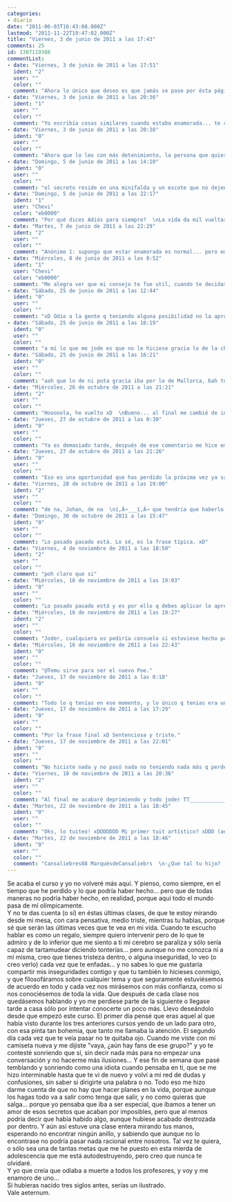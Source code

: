 ```yaml
---
categories:
- diario
date: "2011-06-03T16:43:08.000Z"
lastmod: "2011-11-22T19:47:02.000Z"
title: "Viernes, 3 de junio de 2011 a las 17:43"
comments: 25
id: 1307119388
commentList:
- date: "Viernes, 3 de junio de 2011 a las 17:51"
  ident: "2"
  user: ""
  color: ""
  comment: "Ahora lo único que deseo es que jamás se pase por ésta página... si lo leyese... o_____o"
- date: "Viernes, 3 de junio de 2011 a las 20:36"
  ident: "1"
  user: ""
  color: ""
  comment: "Yo escribía cosas similares cuando estaba enamorada... te comprendo muy bien xD"
- date: "Viernes, 3 de junio de 2011 a las 20:38"
  ident: "0"
  user: ""
  color: ""
  comment: "Ahora que lo leo con más detenimiento, la persona que quieres enseña latín, cierto?"
- date: "Domingo, 5 de junio de 2011 a las 14:10"
  ident: "0"
  user: ""
  color: ""
  comment: "el secreto reside en una minifalda y un escote que no dejen mucho a la imaginación. claro que también podrías enamorarte de un adolescente, somos más asequibles. igualmente, quien no se ha sentido atraído por un/a profesor/a? así que si te pasas por Mallorca ;) jajajaj es coña lo de si te pasas por mallorca me hacía ilu xD o no..."
- date: "Domingo, 5 de junio de 2011 a las 22:17"
  ident: "1"
  user: "Chevi"
  color: "eb0000"
  comment: "Por qué dices Adiós para siempre?  \nLa vida da mil vueltas, y nunca jamás sabes lo que puede ocurrir. Quizás ese profesor se ha fijado en ti, es posible que ese profesor piense que la vida es irónicamente malvada porque lo vuestro es imposible.  \n  \nY aunque no lo piense, ni haya pensado en tí... Siempre puede empezar a hacerlo, deberías al menos intentarlo, dejar una indirecta y si sale mal, salió mal, pero lo intentaste. Simplemente un \"Te echaré de menos, estaría genial poder quedar algún día para tomar algo\" o como tú lo veas más natural. No dejes de intentarlo, siempre vive las cosas al máximo, aprovechando cada momento. Si te confundes aprendiste una lección, si no lo intentas te arrepentirás siempre."
- date: "Martes, 7 de junio de 2011 a las 22:29"
  ident: "2"
  user: ""
  color: ""
  comment: "Anónimo 1: supongo que estar enamorada es normal... pero empiezo a creer que esto es pasajero, que ni es amor ni nada, sólo algo... raro ._.  \nAnónimo 2: sí, enseña latín  \nJohan: ni puta gracia.  \nAnónimo 3: pensé en dejarle una indirecta, como dices tú, pero siempre he pensado que saldría mal de todas maneras, como ya dije, que sí pasase algo acabaría destrozada y que si no pasase me sentiría ridícula xD (sí, soy un poco pesimista...). De todas maneras no sé si el próximo curso lo empezaré en el mismo sitio y luego me iré o si me iré directamente, pero si empiezo en el mismo instituto.. lo intentaré, a ver qué pasa xD Gracias por tu consejo, me ha dado que pensar."
- date: "Miércoles, 8 de junio de 2011 a las 8:52"
  ident: "1"
  user: "Chevi"
  color: "eb0000"
  comment: "Me alegra ver que mi consejo te fue util, cuando te decidas escribe en otra entrada con lo que haya pasado, seria interesante ver en que queda la cosa"
- date: "Sábado, 25 de junio de 2011 a las 12:44"
  ident: "0"
  user: ""
  color: ""
  comment: "xD Odio a la gente q teniendo alguna posibilidad no la aprovecha... joder, no t cuesta nada intentarlo, xq no lo haces? Lanza esa maldita indirecta! xD"
- date: "Sábado, 25 de junio de 2011 a las 16:19"
  ident: "0"
  user: ""
  color: ""
  comment: "a mí lo que me jode es que no le hiciese gracia lo de la chica facilona xD"
- date: "Sábado, 25 de junio de 2011 a las 16:21"
  ident: "0"
  user: ""
  color: ""
  comment: "aah que lo de ni puta gracia iba por lo de Mallorca, bah todo era coña. aún así, ni una pizca de gracia, nada? poco sentido del humor veo yo aquí. claro que no la culpo.  xDD"
- date: "Miércoles, 26 de octubre de 2011 a las 21:21"
  ident: "2"
  user: ""
  color: ""
  comment: "Hooooola, he vuelto xD  \nBueno... al final me cambié de instituto y él tambien asi que no se ni por donde anda... pero bueno, no estaba por pasar y no pasó, y ya está, pa qué complicarse... xD  \n@Johan, no iba por lo de Mallorca, iba por el comentario entero, un poco de gracia si me hizo, pero no tenia nada de ganas de reirme -.-"
- date: "Jueves, 27 de octubre de 2011 a las 0:30"
  ident: "0"
  user: ""
  color: ""
  comment: "Ya es demasiado tarde, después de ese comentario me hice emo, ahora ya no hago coñas y creo que la vida es una mierda y tal.... xD que noo.  \nGracias por volver y contarnos el final de esta historia. x)"
- date: "Jueves, 27 de octubre de 2011 a las 21:26"
  ident: "0"
  user: ""
  color: ""
  comment: "Eso es una oportunidad que has perdido la próxima vez ya sabs.es vdd que no sabes lo que habría pasado,que podría haberte dejado mal,pero tendrias que haber aprovechado el momento."
- date: "Viernes, 28 de octubre de 2011 a las 19:00"
  ident: "2"
  user: ""
  color: ""
  comment: "de na, Johan, de na  \ní‚Â¬___í‚Â¬ que tendria que haberlo aprovechado?? si hubiera tenido que hacerlo lo habria hecho, no crees? xD  \nanda... ese \"tendrias que...\" no vale nada para mí, ya pasó, no pienso mirar al pasado y menos por tal chorrada... pssss"
- date: "Domingo, 30 de octubre de 2011 a las 15:47"
  ident: "0"
  user: ""
  color: ""
  comment: "Lo pasado pasado está. Lo sé, es la frase típica. xD"
- date: "Viernes, 4 de noviembre de 2011 a las 18:50"
  ident: "2"
  user: ""
  color: ""
  comment: "poh claro que si"
- date: "Miércoles, 16 de noviembre de 2011 a las 19:03"
  ident: "0"
  user: ""
  color: ""
  comment: "Lo pasado pasado está y es por ello q debes aplicar lo aprendido al futuro. No hiciste nada y no pasó nada no teniendo nada más q perder q la posibilidad d hacer algo. Y ahora lo has perdido todo."
- date: "Miércoles, 16 de noviembre de 2011 a las 19:27"
  ident: "2"
  user: ""
  color: ""
  comment: "Joder, cualquiera os pediría consuelo si estuviese hecho polvo... vamos a ver, si lo hubiese perdido todo estaría afectada, y no lo estoy, joder, que tengo más vida a parte del tio ese, muchísima más vida, así que por favor, que lo he perdido todo, dice...   \nHabla cuando tengas idea, anda..."
- date: "Miércoles, 16 de noviembre de 2011 a las 22:43"
  ident: "0"
  user: ""
  color: ""
  comment: "@Temu sirve para ser el nuevo Poe."
- date: "Jueves, 17 de noviembre de 2011 a las 0:18"
  ident: "0"
  user: ""
  color: ""
  comment: "Todo lo q tenías en ese momento, y lo único q tenias era una posibilidad xDD  \n(el nuevo Poe? xD)"
- date: "Jueves, 17 de noviembre de 2011 a las 17:29"
  ident: "0"
  user: ""
  color: ""
  comment: "Por la frase final xD Sentenciosa y triste."
- date: "Jueves, 17 de noviembre de 2011 a las 22:01"
  ident: "0"
  user: ""
  color: ""
  comment: "No hiciste nada y no pasó nada no teniendo nada más q perder q la posibilidad d hacer algo. Y ahora lo has perdido todo. Joder, tuitealo pero sin ahorro lingüístico del tuyo!!  xD"
- date: "Viernes, 18 de noviembre de 2011 a las 20:36"
  ident: "2"
  user: ""
  color: ""
  comment: "Al final me acabaré deprimiendo y todo joder TT_______________TT"
- date: "Martes, 22 de noviembre de 2011 a las 18:45"
  ident: "0"
  user: ""
  color: ""
  comment: "Oks, lo tuiteo! xDDDDDDD Mi primer tuit artístico? xDDD (aer si cabe!)"
- date: "Martes, 22 de noviembre de 2011 a las 18:46"
  ident: "0"
  user: ""
  color: ""
  comment: "Cansaliebres88 MarquésdeCansaliebrs  \n-¿Que tal tu hijo? -Pff, el pobre está hecho pedazos. -Por lo de que le dejó la novia, no? -No, es leproso -Ahm, me das un trozo? -Vale  \n  \nhahahaha, q jrasioso! xDD"
---
```


Se acaba el curso y yo no volveré más aquí. Y pienso, como siempre, en el tiempo que he perdido y lo que podría haber hecho... pero que de todas maneras no podría haber hecho, en realidad, porque aquí todo el mundo pasa de mí olímpicamente.  
Y no te das cuenta (o sí) en éstas últimas clases, de que te estoy mirando desde mi mesa, con cara pensativa, medio triste, mientras tu hablas, porque sé que serán las últimas veces que te vea en mi vida. Cuando te escucho hablar es como un regalo, siempre quiero intervenir pero de lo que te admiro y de lo inferior que me siento a ti mi cerebro se paraliza y sólo sería capaz de tartamudear diciendo tonterías... pero aunque no me conozca ni a mí misma, creo que tienes tristeza dentro, o alguna inseguridad, lo veo (o creo verlo) cada vez que te enfadas... y no sabes lo que me gustaría compartir mis inseguridades contigo y que tu también lo hicieses conmigo, y que filosofáramos sobre cualquier tema y que seguramente estuviésemos de acuerdo en todo y cada vez nos mirásemos con más confianza, como si nos conociésemos de toda la vida. Que después de cada clase nos quedásemos hablando y yo me perdiese parte de la siguiente o llegase tarde a casa sólo por intentar conocerte un poco más. Llevo deseándolo desde que empezó este curso. El primer día pensé que eras aquel al que había visto durante los tres anteriores cursos yendo de un lado para otro, con esa pinta tan bohemia, que tanto me llamaba la atención. El segundo día cada vez que te veía pasar no te quitaba ojo. Cuando me viste con mi camiseta nueva y me dijiste "vaya, ¿aún hay fans de ese grupo?" y yo te contesté sonriendo que sí, sin decir nada más para no empezar una conversación y no hacerme más ilusiones... Y ese fin de semana que pasé temblando y sonriendo como una idiota cuando pensaba en ti, que se me hizo interminable hasta que te vi de nuevo y volví a mi red de dudas y confusiones, sin saber si dirigirte una palabra o no. Todo eso me hizo darme cuenta de que no hay que hacer planes en la vida, porque aunque los hagas todo va a salir como tenga que salir, y no como quieras que salga... porque yo pensaba que iba a ser especial, que íbamos a tener un amor de esos secretos que acaban por imposibles, pero que al menos podría decir que había habido algo, aunque hubiese acabado destrozada por dentro. Y aún así estuve una clase entera mirando tus manos, esperando no encontrar ningún anillo, y sabiendo que aunque no lo encontrase no podría pasar nada racional entre nosotros. Tal vez te quiera, o sólo sea una de tantas metas que me he puesto en esta mierda de adolescencia que me está autodestruyendo, pero creo que nunca te olvidaré.  
Y yo que creía que odiaba a muerte a todos los profesores, y voy y me enamoro de uno...  
Si hubieras nacido tres siglos antes, serías un ilustrado.  
Vale aeternum.